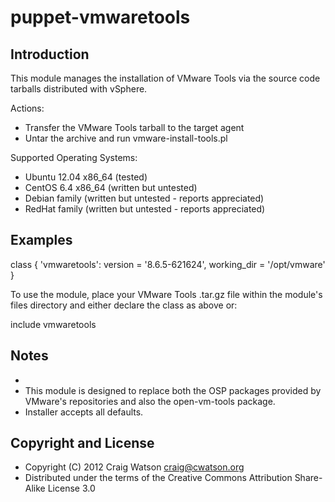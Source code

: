 puppet-vmwaretools
==================

Introduction
------------

This module manages the installation of VMware Tools via the source code tarballs distributed with vSphere.

Actions:

* Transfer the VMware Tools tarball to the target agent
* Untar the archive and run vmware-install-tools.pl

Supported Operating Systems:

* Ubuntu 12.04 x86_64 (tested)
* CentOS 6.4 x86_64 (written but untested)
* Debian family (written but untested - reports appreciated)
* RedHat family (written but untested - reports appreciated)

Examples
--------

  class { 'vmwaretools':
    version     = '8.6.5-621624',
    working_dir = '/opt/vmware'
  }


To use the module, place your VMware Tools .tar.gz file within the module's files directory and either declare the class as above or:

  include vmwaretools

Notes
-----

* 
* This module is designed to replace both the OSP packages provided by VMware's repositories and also the open-vm-tools package.
* Installer accepts all defaults.

Copyright and License
---------------------
* Copyright (C) 2012 Craig Watson <craig@cwatson.org>
* Distributed under the terms of the Creative Commons Attribution Share-Alike License 3.0
